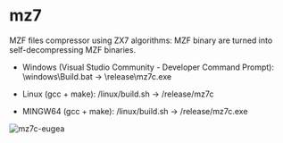 # mz7
MZF files compressor using ZX7 algorithms: MZF binary are turned into self-decompressing MZF binaries.

- Windows (Visual Studio Community - Developer Command Prompt): \windows\Build.bat -> \release\mz7c.exe

- Linux (gcc + make): /linux/build.sh -> /release/mz7c

- MINGW64 (gcc + make): /linux/build.sh -> /release/mz7c.exe

![mz7c-eugea](https://user-images.githubusercontent.com/56785/65390615-3018ab00-dd61-11e9-9561-c141cff1791c.png)
